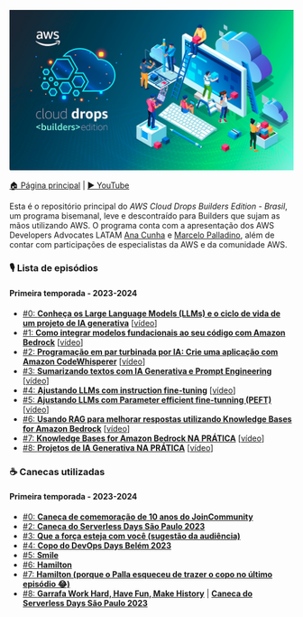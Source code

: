  ![AWS Cloud Drops Builders Edition - Brasil logo](logo.jpeg)

[🏠 Página principal](https://www.youtube.com/watch?v=Ng_8PlvzA3Y&list=PLQHh55hXC4yrlnKxKDsLPFl5O6sTfXWHu) | [▶️ YouTube](https://www.youtube.com/@AmazonWebServicesLatinAmerica) 

Esta é o repositório principal do *AWS Cloud Drops Builders Edition - Brasil*, um programa bisemanal, leve e descontraído para Builders que sujam as mãos utilizando AWS. O programa conta com a apresentação dos AWS Developers Advocates LATAM [Ana Cunha](https://www.linkedin.com/in/analuizacunha/) e [Marcelo Palladino](https://www.linkedin.com/in/mfpalladino/), além de contar com participações de especialistas da AWS e da comunidade AWS.

### 🎙️ Lista de episódios 

#### Primeira temporada - 2023-2024

* [#0: **Conheça os Large Language Models (LLMs) e o ciclo de vida de um projeto de IA generativa**](/episode/0) [[vídeo](https://youtu.be/DwTV5uNENqo?list=PLQHh55hXC4yrsSptdH0mh0QyHWiI4waUV&t=313)]
* [#1: **Como integrar modelos fundacionais ao seu código com Amazon Bedrock**](/episode/1) [[vídeo](https://youtu.be/Ng_8PlvzA3Y?list=PLQHh55hXC4yrsSptdH0mh0QyHWiI4waUV&t=340)]
* [#2: **Programação em par turbinada por IA: Crie uma aplicação com Amazon CodeWhisperer**](/episode/2) [[vídeo](https://www.youtube.com/watch?v=nMNPN0q8Sfo)]
* [#3: **Sumarizando textos com IA Generativa e Prompt Engineering**](/episode/3) [[vídeo](https://www.youtube.com/watch?v=QkkUcbtzoIg)]
* [#4: **Ajustando LLMs com instruction fine-tuning**](/episode/4) [[vídeo](https://www.youtube.com/watch?v=pD7ol5xDGm8)]
* [#5: **Ajustando LLMs com Parameter efficient fine-tunning (PEFT)**](/episode/5) [[vídeo](https://www.youtube.com/watch?v=18eWp6ceP4k)]
* [#6: **Usando RAG para melhorar respostas utilizando Knowledge Bases for Amazon Bedrock**](/episode/6) [[vídeo](https://www.youtube.com/watch?v=7lF8_9bG15Q)]
* [#7: **Knowledge Bases for Amazon Bedrock NA PRÁTICA**](/episode/7) [[vídeo](https://www.youtube.com/watch?v=tS8GfsnMSbI)]
* [#8: **Projetos de IA Generativa NA PRÁTICA**](/episode/8) [[vídeo](https://www.youtube.com/watch?v=6FC9iFdLoZQ)]


### ☕ Canecas utilizadas 

#### Primeira temporada - 2023-2024

* [#0: **Caneca de comemoração de 10 anos do JoinCommunity**](/mug/0/10%20anos%20JoinCommunity.jpeg)
* [#2: **Caneca do Serverless Days São Paulo 2023**](/mug/2/Serverless%20Days%20São%20Paulo%202023.jpeg)
* [#3: **Que a força esteja com você (sugestão da audiência)**](/mug/3/may%20the%20force%20be%20with%20you.jpg)
* [#4: **Copo do DevOps Days Belém 2023**](/mug/4/devops%20days%20belem%202023.jpg)
* [#5: **Smile**](/mug/5/smile.jpg)
* [#6: **Hamilton**](/mug/6/hamilton.jpg)
* [#7: **Hamilton (porque o Palla esqueceu de trazer o copo no último episódio 😂)**](/mug/6/hamilton.jpg)
* [#8: **Garrafa Work Hard, Have Fun, Make History**](/mug/8/work%20hard%20have%20fun%20make%20history.jpeg) | [**Caneca do Serverless Days São Paulo 2023**](/mug/2/Serverless%20Days%20São%20Paulo%202023.jpeg)
